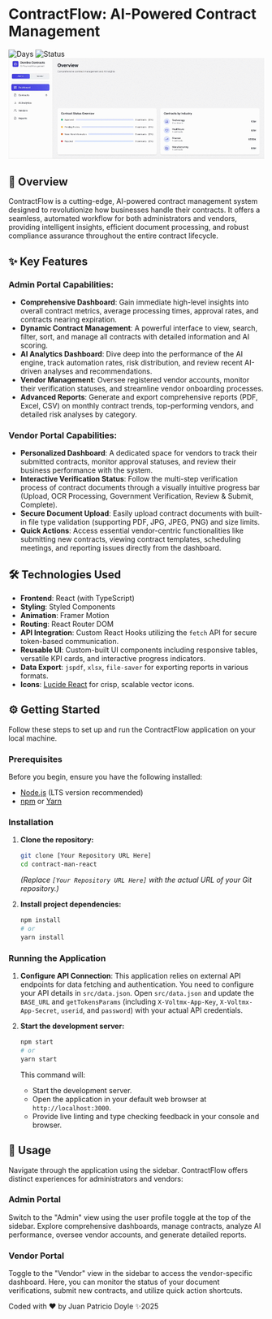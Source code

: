 # ContractFlow: AI-Powered Contract Management
![Days](https://img.shields.io/static/v1?label=Working-Days&message=3&color=blue)
![Status](https://img.shields.io/static/v1?label=Done-Status&message=60%&color=yellow)
![ContractFlow Application Screenshot](public/gif-test.gif)
## 🚀 Overview

ContractFlow is a cutting-edge, AI-powered contract management system designed to revolutionize how businesses handle their contracts. It offers a seamless, automated workflow for both administrators and vendors, providing intelligent insights, efficient document processing, and robust compliance assurance throughout the entire contract lifecycle.

## ✨ Key Features

### Admin Portal Capabilities:
* **Comprehensive Dashboard**: Gain immediate high-level insights into overall contract metrics, average processing times, approval rates, and contracts nearing expiration.
* **Dynamic Contract Management**: A powerful interface to view, search, filter, sort, and manage all contracts with detailed information and AI scoring.
* **AI Analytics Dashboard**: Dive deep into the performance of the AI engine, track automation rates, risk distribution, and review recent AI-driven analyses and recommendations.
* **Vendor Management**: Oversee registered vendor accounts, monitor their verification statuses, and streamline vendor onboarding processes.
* **Advanced Reports**: Generate and export comprehensive reports (PDF, Excel, CSV) on monthly contract trends, top-performing vendors, and detailed risk analyses by category.

### Vendor Portal Capabilities:
* **Personalized Dashboard**: A dedicated space for vendors to track their submitted contracts, monitor approval statuses, and review their business performance with the system.
* **Interactive Verification Status**: Follow the multi-step verification process of contract documents through a visually intuitive progress bar (Upload, OCR Processing, Government Verification, Review & Submit, Complete).
* **Secure Document Upload**: Easily upload contract documents with built-in file type validation (supporting PDF, JPG, JPEG, PNG) and size limits.
* **Quick Actions**: Access essential vendor-centric functionalities like submitting new contracts, viewing contract templates, scheduling meetings, and reporting issues directly from the dashboard.

## 🛠️ Technologies Used

* **Frontend**: React (with TypeScript)
* **Styling**: Styled Components
* **Animation**: Framer Motion
* **Routing**: React Router DOM
* **API Integration**: Custom React Hooks utilizing the `fetch` API for secure token-based communication.
* **Reusable UI**: Custom-built UI components including responsive tables, versatile KPI cards, and interactive progress indicators.
* **Data Export**: `jspdf`, `xlsx`, `file-saver` for exporting reports in various formats.
* **Icons**: [Lucide React](https://lucide.dev/) for crisp, scalable vector icons.

## ⚙️ Getting Started

Follow these steps to set up and run the ContractFlow application on your local machine.

### Prerequisites

Before you begin, ensure you have the following installed:
* [Node.js](https://nodejs.org/en/) (LTS version recommended)
* [npm](https://www.npmjs.com/get-npm) or [Yarn](https://yarnpkg.com/getting-started/install)

### Installation

1.  **Clone the repository:**
    ```bash
    git clone [Your Repository URL Here]
    cd contract-man-react
    ```
    *(Replace `[Your Repository URL Here]` with the actual URL of your Git repository.)*

2.  **Install project dependencies:**
    ```bash
    npm install
    # or
    yarn install
    ```

### Running the Application

1.  **Configure API Connection**:
    This application relies on external API endpoints for data fetching and authentication. You need to configure your API details in `src/data.json`.
    Open `src/data.json` and update the `BASE_URL` and `getTokensParams` (including `X-Voltmx-App-Key`, `X-Voltmx-App-Secret`, `userid`, and `password`) with your actual API credentials.

2.  **Start the development server:**
    ```bash
    npm start
    # or
    yarn start
    ```
    This command will:
    * Start the development server.
    * Open the application in your default web browser at `http://localhost:3000`.
    * Provide live linting and type checking feedback in your console and browser.

## 📝 Usage

Navigate through the application using the sidebar. ContractFlow offers distinct experiences for administrators and vendors:

### Admin Portal
Switch to the "Admin" view using the user profile toggle at the top of the sidebar. Explore comprehensive dashboards, manage contracts, analyze AI performance, oversee vendor accounts, and generate detailed reports.

### Vendor Portal
Toggle to the "Vendor" view in the sidebar to access the vendor-specific dashboard. Here, you can monitor the status of your document verifications, submit new contracts, and utilize quick action shortcuts.


Coded with ❤️ by Juan Patricio Doyle ✨2025